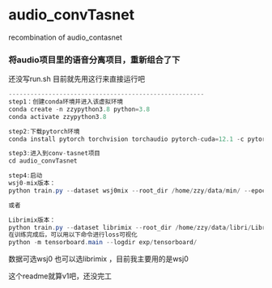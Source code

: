 # audio_convTasnet

recombination of audio_contasnet
### 将audio项目里的语音分离项目，重新组合了下
还没写run.sh
目前就先用这行来直接运行吧
```java
------------------------------------------------------
step1：创建conda环境并进入该虚拟环境
conda create -n zzypython3.8 python=3.8
conda activate zzypython3.8

step2:下载pytorch环境
conda install pytorch torchvision torchaudio pytorch-cuda=12.1 -c pytorch -c nvidia

step3:进入到conv-tasnet项目
cd audio_convTasnet

step4:启动
wsj0-mix版本：
python train.py --dataset wsj0mix --root_dir /home/zzy/data/min/ --epochs 160 --batch_size 16 --resume /home/zzy/audio_convTasnet/exp/model/epoch_0.pt --tensorboard_dir /home/zzy/audio_convTasnet/exp/tensorboard

或者

Librimix版本：
python train.py --dataset librimix --root_dir /home/zzy/data/libri/Libri2Mix/wav8k/min/ --librimix-tr-split train-100 --epochs 120 --batch_size 16  --tensorboard_dir /home/zzy/audio_convTasnet/exp/tensorboard
在训练完成后，可以用以下命令进行loss可视化
python -m tensorboard.main --logdir exp/tensorboard/
```
数据可选wsj0 也可以选librimix ，目前我主要用的是wsj0

这个readme就算v1吧，还没完工
